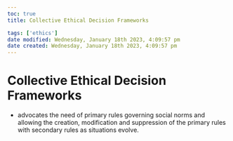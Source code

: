 ```yaml
---
toc: true
title: Collective Ethical Decision Frameworks

tags: ['ethics']
date modified: Wednesday, January 18th 2023, 4:09:57 pm
date created: Wednesday, January 18th 2023, 4:09:57 pm
---
```


# Collective Ethical Decision Frameworks


- advocates the need of primary rules governing social norms and allowing the creation, modification and suppression of the primary rules with secondary rules as situations evolve.



